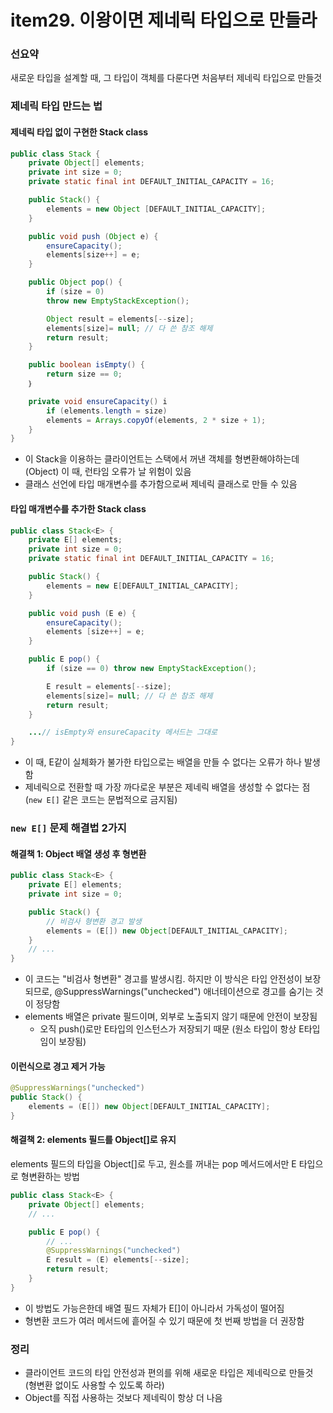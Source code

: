 # item29. 이왕이면 제네릭 타입으로 만들라

### 선요약

새로운 타입을 설계할 때, 그 타입이 객체를 다룬다면 처음부터 제네릭 타입으로 만들것

### 제네릭 타입 만드는 법

#### 제네릭 타입 없이 구현한 Stack class

```java
public class Stack {
    private Object[] elements;
    private int size = 0;
    private static final int DEFAULT_INITIAL_CAPACITY = 16;

    public Stack() {
        elements = new Object [DEFAULT_INITIAL_CAPACITY];
    }

    public void push (Object e) {
        ensureCapacity();
        elements[size++] = e;
    }

    public Object pop() {
        if (size = 0)
        throw new EmptyStackException();

        Object result = elements[--size];
        elements[size]= null; // 다 쓴 참조 해제
        return result;
    }

    public boolean isEmpty() {
        return size == 0;
    ｝

    private void ensureCapacity() i
        if (elements.length = size)
        elements = Arrays.copyOf(elements, 2 * size + 1);
    }
}

```

-   이 Stack을 이용하는 클라이언트는 스택에서 꺼낸 객체를 형변환해야하는데 (Object) 이 때, 런타임 오류가 날 위험이 있음
-   클래스 선언에 타입 매개변수를 추가함으로써 제네릭 클래스로 만들 수 있음

#### 타입 매개변수를 추가한 Stack class

```java
public class Stack<E> {
    private E[] elements;
    private int size = 0;
    private static final int DEFAULT_INITIAL_CAPACITY = 16;

    public Stack() {
        elements = new E[DEFAULT_INITIAL_CAPACITY];
    }

    public void push (E e) {
        ensureCapacity();
        elements [size++] = e;
    }

    public E pop() {
        if (size == 0) throw new EmptyStackException();

        E result = elements[--size];
        elements[size]= null; // 다 쓴 참조 해제
        return result;
    }

    ...// isEmpty와 ensureCapacity 메서드는 그대로
}
```

-   이 때, E같이 실체화가 불가한 타입으로는 배열을 만들 수 없다는 오류가 하나 발생함
-   제네릭으로 전환할 때 가장 까다로운 부분은 제네릭 배열을 생성할 수 없다는 점 (`new E[]` 같은 코드는 문법적으로 금지됨)

### `new E[]` 문제 해결법 2가지

#### 해결책 1: Object 배열 생성 후 형변환

```java
public class Stack<E> {
    private E[] elements;
    private int size = 0;

    public Stack() {
        // 비검사 형변환 경고 발생
        elements = (E[]) new Object[DEFAULT_INITIAL_CAPACITY];
    }
    // ...
}
```

-   이 코드는 "비검사 형변환" 경고를 발생시킴. 하지만 이 방식은 타입 안전성이 보장되므로, @SuppressWarnings("unchecked") 애너테이션으로 경고를 숨기는 것이 정당함
-   elements 배열은 private 필드이며, 외부로 노출되지 않기 때문에 안전이 보장됨
    -   오직 push()로만 E타입의 인스턴스가 저장되기 때문 (원소 타입이 항상 E타입임이 보장됨)

#### 이런식으로 경고 제거 가능

```java
@SuppressWarnings("unchecked")
public Stack() {
    elements = (E[]) new Object[DEFAULT_INITIAL_CAPACITY];
}
```

#### 해결책 2: elements 필드를 Object[]로 유지

elements 필드의 타입을 Object[]로 두고, 원소를 꺼내는 pop 메서드에서만 E 타입으로 형변환하는 방법

```java
public class Stack<E> {
    private Object[] elements;
    // ...

    public E pop() {
        // ...
        @SuppressWarnings("unchecked")
        E result = (E) elements[--size];
        return result;
    }
}
```

-   이 방법도 가능은한데 배열 필드 자체가 E[]이 아니라서 가독성이 떨어짐
-   형변환 코드가 여러 메서드에 흩어질 수 있기 때문에 첫 번째 방법을 더 권장함

### 정리

-   클라이언트 코드의 타입 안전성과 편의를 위해 새로운 타입은 제네릭으로 만들것 (형변환 없이도 사용할 수 있도록 하라)
-   Object를 직접 사용하는 것보다 제네릭이 항상 더 나음
